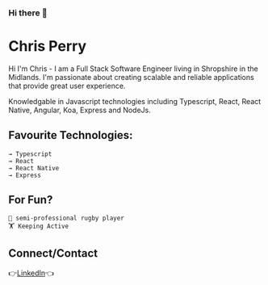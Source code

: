 ### Hi there 👋

<!--
**ChrisDPerry/ChrisDPerry** is a ✨ _special_ ✨ repository because its `README.md` (this file) appears on your GitHub profile.

Here are some ideas to get you started:

- 🔭 I’m currently working on ...
- 🌱 I’m currently learning ...
- 👯 I’m looking to collaborate on ...
- 🤔 I’m looking for help with ...
- 💬 Ask me about ...
- 📫 How to reach me: ...
- 😄 Pronouns: ...
- ⚡ Fun fact: ...
-->

# Chris Perry

Hi I'm Chris - I am a Full Stack Software Engineer living in Shropshire in the Midlands. I'm passionate about creating scalable and reliable applications that provide great user experience.

Knowledgable in Javascript technologies including Typescript, React, React Native, Angular, Koa, Express and NodeJs.

## Favourite Technologies:

```
→ Typescript
→ React
→ React Native
→ Express
```

## For Fun?

```
🏉 semi-professional rugby player
🏋️ Keeping Active
```


## Connect/Contact

👉[LinkedIn](www.linkedin.com/in/chrisDperry-sd)👈
